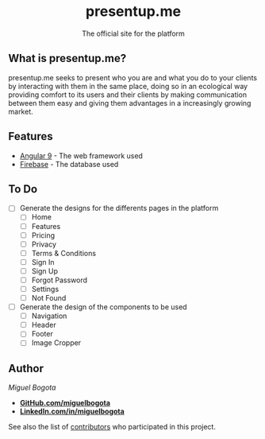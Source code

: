 <p align="center">
  <h1 align="center">presentup.me</h1>
  <p align="center">The official site for the platform</p>
</p>

## What is presentup.me?

presentup.me seeks to present who you are and what you do to your clients by interacting with them in the same place, doing so in an ecological way providing comfort to its users and their clients by making communication between them easy and giving them advantages in a increasingly growing market.

## Features

* [Angular 9](https://angular.io/) - The web framework used
* [Firebase](https://firebase.google.com/) - The database used

## To Do

- [ ] Generate the designs for the differents pages in the platform
   - [ ] Home
   - [ ] Features
   - [ ] Pricing
   - [ ] Privacy
   - [ ] Terms & Conditions
   - [ ] Sign In
   - [ ] Sign Up
   - [ ] Forgot Password
   - [ ] Settings
   - [ ] Not Found
- [ ] Generate the design of the components to be used
   - [ ] Navigation
   - [ ] Header
   - [ ] Footer
   - [ ] Image Cropper

## Author

*Miguel Bogota*
* **[GitHub.com/miguelbogota](https://github.com/miguelbogota)**
* **[LinkedIn.com/in/miguelbogota](https://www.linkedin.com/in/miguelbogota)**

See also the list of [contributors](https://github.com/miguelbogota/presentup/graphs/contributors) who participated in this project.